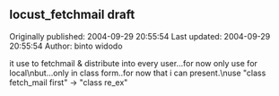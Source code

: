 ## locust_fetchmail draft

Originally published: 2004-09-29 20:55:54
Last updated: 2004-09-29 20:55:54
Author: binto widodo

it use to fetchmail & distribute into every user...for now only use for local\nbut...only in class form..for now that i can present.\nuse "class fetch_mail first" -> "class re_ex"